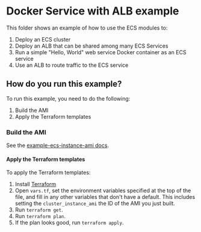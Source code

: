 # Docker Service with ALB example

This folder shows an example of how to use the ECS modules to:

1. Deploy an ECS cluster
1. Deploy an ALB that can be shared among many ECS Services
1. Run a simple "Hello, World" web service Docker container as an ECS service
1. Use an ALB to route traffic to the ECS service

## How do you run this example?

To run this example, you need to do the following:

1. Build the AMI
1. Apply the Terraform templates

### Build the AMI

See the [example-ecs-instance-ami docs](/examples/example-ecs-instance-ami).

#### Apply the Terraform templates

To apply the Terraform templates:

1. Install [Terraform](https://www.terraform.io/)
1. Open `vars.tf`, set the environment variables specified at the top of the file, and fill in any other variables that
   don't have a default. This includes setting the `cluster_instance_ami` the ID of the AMI you just built.
1. Run `terraform get`.
1. Run `terraform plan`.
1. If the plan looks good, run `terraform apply`.
